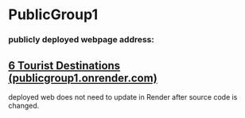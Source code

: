 # PublicGroup1

### publicly deployed webpage address: 

## [6 Tourist Destinations (publicgroup1.onrender.com)](https://publicgroup1.onrender.com/)





deployed web does not need to update in Render after source code is changed.
